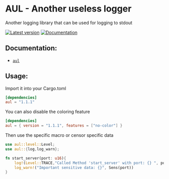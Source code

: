 # AUL - Another useless logger

Another logging library that can be used for logging to stdout

[![Latest version](https://img.shields.io/crates/v/log.svg)](https://crates.io/crates/aul)
[![Documentation](https://docs.rs/log/badge.svg)](https://docs.rs/aul)

## Documentation:

* [`aul`](https://docs.rs/aul)

## Usage:

Import it into your Cargo.toml 

```toml
[dependencies]
aul = "1.1.1"
```

You can also disable the coloring feature

```toml
[dependencies]
aul = { version = "1.1.1", features = ["no-color"] }
```

Then use the specific macro or censor specific data

```rust
use aul::level::Level;
use aul::{log,log_warn};

fn start_server(port: u16){
    log!(Level::TRACE,"Called Method 'start_server' with port: {} ", port);
    log_warn!("Important sensitive data: {}", Sens(port))
}

```

